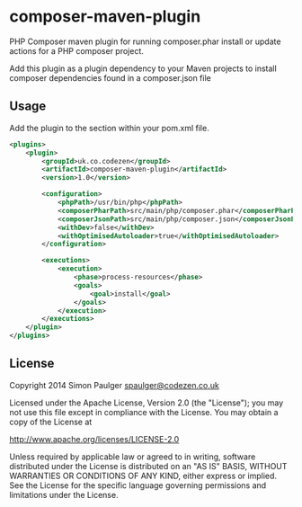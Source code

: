 
# composer-maven-plugin

PHP Composer maven plugin for running composer.phar install or update actions for a PHP composer project.

Add this plugin as a plugin dependency to your Maven projects to install composer
dependencies found in a composer.json file

## Usage

Add the plugin to the <plugins> section within your pom.xml file.

```xml
<plugins>
    <plugin>
        <groupId>uk.co.codezen</groupId>
        <artifactId>composer-maven-plugin</artifactId>
        <version>1.0</version>

        <configuration>
            <phpPath>/usr/bin/php</phpPath>
            <composerPharPath>src/main/php/composer.phar</composerPharPath>
            <composerJsonPath>src/main/php/composer.json</composerJsonPath>
            <withDev>false</withDev>
            <withOptimisedAutoloader>true</withOptimisedAutoloader>
        </configuration>

        <executions>
            <execution>
                <phase>process-resources</phase>
                <goals>
                    <goal>install</goal>
                </goals>
            </execution>
        </executions>
    </plugin>
</plugins>
```

## License

Copyright 2014 Simon Paulger <spaulger@codezen.co.uk>

Licensed under the Apache License, Version 2.0 (the "License");
you may not use this file except in compliance with the License.
You may obtain a copy of the License at

http://www.apache.org/licenses/LICENSE-2.0

Unless required by applicable law or agreed to in writing, software
distributed under the License is distributed on an "AS IS" BASIS,
WITHOUT WARRANTIES OR CONDITIONS OF ANY KIND, either express or implied.
See the License for the specific language governing permissions and
limitations under the License.
